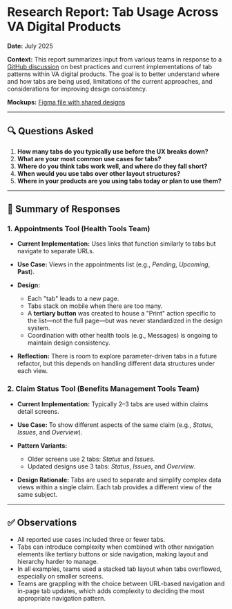 # Research Report: Tab Usage Across VA Digital Products
**Date:** July 2025

**Context:** This report summarizes input from various teams in response to a [GitHub discussion](https://github.com/department-of-veterans-affairs/vets-design-system-documentation/discussions/4443) on best practices and current implementations of tab patterns within VA digital products. The goal is to better understand where and how tabs are being used, limitations of the current approaches, and considerations for improving design consistency.

**Mockups:** [Figma file with shared designs](https://www.figma.com/design/QTlVlmSfEkJC7nSWOExESk/Tabs-audit?node-id=0-1&p=f&t=mwuIlMRLrmfINHsX-0)

---

## 🔍 Questions Asked

1. **How many tabs do you typically use before the UX breaks down?**  
2. **What are your most common use cases for tabs?**  
3. **Where do you think tabs work well, and where do they fall short?**  
4. **When would you use tabs over other layout structures?**  
5. **Where in your products are you using tabs today or plan to use them?** 

---

## 🧩 Summary of Responses

### 1. **Appointments Tool (Health Tools Team)**

- **Current Implementation:** Uses links that function similarly to tabs but navigate to separate URLs.
- **Use Case:** Views in the appointments list (e.g., *Pending*, *Upcoming*, **Past**).
- **Design:**
  - Each "tab" leads to a new page.
  - Tabs stack on mobile when there are too many.
  - A **tertiary button** was created to house a "Print" action specific to the list—not the full page—but was never standardized in the design system.
  - Coordination with other health tools (e.g., Messages) is ongoing to maintain design consistency.

- **Reflection:** There is room to explore parameter-driven tabs in a future refactor, but this depends on handling different data structures under each view.

### 2. **Claim Status Tool (Benefits Management Tools Team)**

- **Current Implementation:** Typically 2–3 tabs are used within claims detail screens.
- **Use Case:** To show different aspects of the same claim (e.g., *Status*, *Issues*, and *Overview*).
- **Pattern Variants:**
  - Older screens use 2 tabs: *Status* and *Issues*.
  - Updated designs use 3 tabs: *Status*, *Issues*, and *Overview*.

- **Design Rationale:** Tabs are used to separate and simplify complex data views within a single claim. Each tab provides a different view of the same subject.

---

## ✅ Observations

- All reported use cases included three or fewer tabs.
- Tabs can introduce complexity when combined with other navigation elements like tertiary buttons or side navigation, making layout and hierarchy harder to manage.
- In all examples, teams used a stacked tab layout when tabs overflowed, especially on smaller screens.
- Teams are grappling with the choice between URL-based navigation and in-page tab updates, which adds complexity to deciding the most appropriate navigation pattern. 
